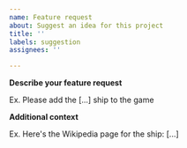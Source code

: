 ```yaml
---
name: Feature request
about: Suggest an idea for this project
title: ''
labels: suggestion
assignees: ''

---
```


**Describe your feature request**

Ex. Please add the [...] ship to the game

**Additional context**

Ex. Here's the Wikipedia page for the ship: [...]
